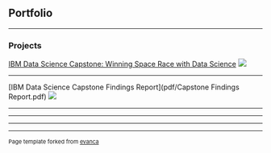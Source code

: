 ## Portfolio

---

### Projects 

[IBM Data Science Capstone: Winning Space Race with Data Science](https://github.com/DDaileg/IBM-Data-Science-Capstone-Project)
<img src="images/dummy_thumbnail.jpg?raw=true"/>

---
[IBM Data Science Capstone Findings Report](pdf/Capstone Findings Report.pdf)
<img src="images/dummy_thumbnail.jpg?raw=true"/>

---


---



---




---
<p style="font-size:11px">Page template forked from <a href="https://github.com/evanca/quick-portfolio">evanca</a></p>
<!-- Remove above link if you don't want to attibute -->
